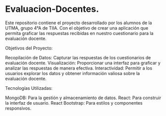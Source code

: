# Evaluacion-Docentes.

Este repositorio contiene el proyecto desarrollado por los alumnos de la UTMA, grupo 4°A de TIIA. Con el objetivo de crear una aplicación que permita graficar las respuestas recibidas en nuestro cuestionario para la evaluación docente.

Objetivos del Proyecto:

Recopilación de Datos: Capturar las respuestas de los cuestionarios de evaluación docente. Visualización: Proporcionar una interfaz para graficar y analizar las respuestas de manera efectiva. Interactividad: Permitir a los usuarios explorar los datos y obtener información valiosa sobre la evaluación docente.

Tecnologías Utilizadas:

MongoDB: Para la gestión y almacenamiento de datos. React: Para construir la interfaz de usuario. React Bootstrap: Para estilos y componentes responsivos.
